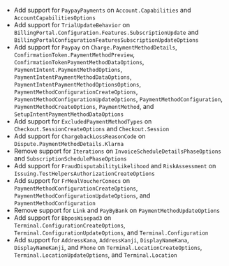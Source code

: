* Add support for `PaypayPayments` on `Account.Capabilities` and `AccountCapabilitiesOptions`
* Add support for `TrialUpdateBehavior` on `BillingPortal.Configuration.Features.SubscriptionUpdate` and `BillingPortalConfigurationFeaturesSubscriptionUpdateOptions`
* Add support for `Paypay` on `Charge.PaymentMethodDetails`, `ConfirmationToken.PaymentMethodPreview`, `ConfirmationTokenPaymentMethodDataOptions`, `PaymentIntent.PaymentMethodOptions`, `PaymentIntentPaymentMethodDataOptions`, `PaymentIntentPaymentMethodOptionsOptions`, `PaymentMethodConfigurationCreateOptions`, `PaymentMethodConfigurationUpdateOptions`, `PaymentMethodConfiguration`, `PaymentMethodCreateOptions`, `PaymentMethod`, and `SetupIntentPaymentMethodDataOptions`
* Add support for `ExcludedPaymentMethodTypes` on `Checkout.SessionCreateOptions` and `Checkout.Session`
* Add support for `ChargebackLossReasonCode` on `Dispute.PaymentMethodDetails.Klarna`
* Remove support for `Iterations` on `InvoiceScheduleDetailsPhaseOptions` and `SubscriptionSchedulePhaseOptions`
* Add support for `FraudDisputabilityLikelihood` and `RiskAssessment` on `Issuing.TestHelpersAuthorizationCreateOptions`
* Add support for `FrMealVoucherConecs` on `PaymentMethodConfigurationCreateOptions`, `PaymentMethodConfigurationUpdateOptions`, and `PaymentMethodConfiguration`
* Remove support for `Link` and `PayByBank` on `PaymentMethodUpdateOptions`
* Add support for `BbposWisepad3` on `Terminal.ConfigurationCreateOptions`, `Terminal.ConfigurationUpdateOptions`, and `Terminal.Configuration`
* Add support for `AddressKana`, `AddressKanji`, `DisplayNameKana`, `DisplayNameKanji`, and `Phone` on `Terminal.LocationCreateOptions`, `Terminal.LocationUpdateOptions`, and `Terminal.Location`